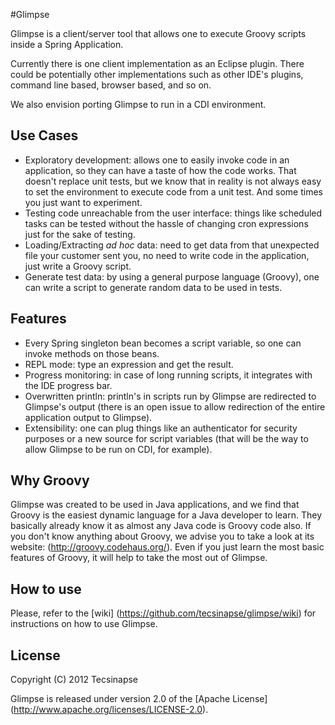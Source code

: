#Glimpse

Glimpse is a client/server tool that allows one to execute Groovy scripts 
inside a Spring Application.

Currently there is one client implementation as an Eclipse plugin. 
There could be potentially other implementations such as other IDE's plugins, 
command line based, browser based, and so on.

We also envision porting Glimpse to run in a CDI environment.

## Use Cases

* Exploratory development: allows one to easily invoke code in an application, 
so they can have a taste of how the code works. That doesn't replace unit tests, 
but we know that in reality is not always easy to set the environment to execute 
code from a unit test. And some times you just want to experiment.
* Testing code unreachable from the user interface: things like scheduled tasks can be tested without
the hassle of changing cron expressions just for the sake of testing.
* Loading/Extracting _ad hoc_ data: need to get data from that unexpected file your customer sent you, 
no need to write code in the application, just write a Groovy script.
* Generate test data: by using a general purpose language (Groovy), 
one can write a script to generate random data to be used in tests.  

## Features

* Every Spring singleton bean becomes a script variable, so one can invoke methods on those beans.
* REPL mode: type an expression and get the result.
* Progress monitoring: in case of long running scripts, it integrates with the IDE progress bar.
* Overwritten println: println's in scripts run by Glimpse are redirected to Glimpse's output (there is
an open issue to allow redirection of the entire application output to Glimpse).
* Extensibility: one can plug things like an authenticator for security purposes or a new source
for script variables (that will be the way to allow Glimpse to be run on CDI, for example).

## Why Groovy

Glimpse was created to be used in Java applications, and we find that Groovy is the easiest dynamic language
for a Java developer to learn. They basically already know it as almost any Java code is Groovy code also.
If you don't know anything about Groovy, we advise you to take a look at its website: (http://groovy.codehaus.org/).
Even if you just learn the most basic features of Groovy, it will help to take the most out of Glimpse.

## How to use

Please, refer to the [wiki] (https://github.com/tecsinapse/glimpse/wiki) for instructions on how 
to use Glimpse.

## License

Copyright (C) 2012 Tecsinapse

Glimpse is released under version 2.0 of the [Apache License] (http://www.apache.org/licenses/LICENSE-2.0).